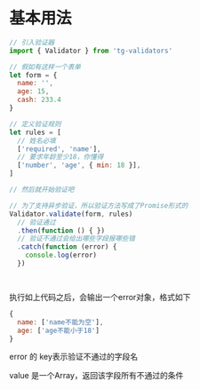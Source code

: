 # 基本用法


```js
// 引入验证器
import { Validator } from 'tg-validators'

// 假如有这样一个表单
let form = {
  name: '',
  age: 15,
  cash: 233.4
}

// 定义验证规则
let rules = [
  // 姓名必填
  ['required', 'name'],
  // 要求年龄至少18，你懂得
  ['number', 'age', { min: 18 }],
]

// 然后就开始验证吧

// 为了支持异步验证，所以验证方法写成了Promise形式的
Validator.validate(form, rules)
  // 验证通过
  .then(function () { })
  // 验证不通过会给出哪些字段报哪些错
  .catch(function (error) {
    console.log(error)
  })




```

执行如上代码之后，会输出一个error对象，格式如下
```js
{
  name: ['name不能为空'],
  age: ['age不能小于18']
}
```

error 的 key表示验证不通过的字段名

value 是一个Array，返回该字段所有不通过的条件